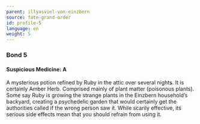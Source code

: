 ```yaml
---
parent: illyasviel-von-einzbern
source: fate-grand-order
id: profile-5
language: en
weight: 5
---
```


### Bond 5

#### Suspicious Medicine: A

A mysterious potion refined by Ruby in the attic over several nights. It is certainly Amber Herb.
Comprised mainly of plant matter (poisonous plants).
Some say Ruby is growing the strange plants in the Einzbern household’s backyard, creating a psychedelic garden that would certainly get the authorities called if the wrong person saw it.
While scarily effective, its serious side effects mean that you should refrain from using it.
